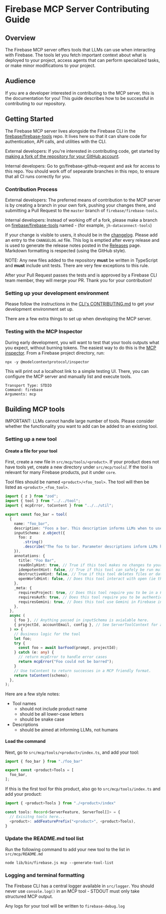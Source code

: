 # Firebase MCP Server Contributing Guide

## Overview

The Firebase MCP server offers tools that LLMs can use when interacting with Firebase.
The tools let you fetch important context about what is deployed to your project,
access agents that can perform specialized tasks, or make minor modifications to your project.

## Audience

If you are a developer interested in contributing to the MCP server, this is the
documentation for you! This guide describes how to be successful in contributing
to our repository.

## Getting Started

The Firebase MCP server lives alongside the Firebase CLI in the [firebase/firebase-tools][gh-repo] repo.
It lives here so that it can share code for authentication, API calls, and utilities with the CLI.

External developers: If you're interested in contributing code, get started by
[making a fork of the repository for your GitHub account](https://help.github.com/en/github/getting-started-with-github/fork-a-repo).

Internal developers: Go to go/firebase-github-request and ask for access to this repo. You should work
off of sepearate branches in this repo, to ensure that all CI runs correctly for you.

### Contribution Process

External developers: The preferred means of contribution to the MCP server is by creating a branch in your
own fork, pushing your changes there, and submitting a Pull Request to the
`master` branch of `firebase/firebase-tools`.

Internal developers: Instead of working off of a fork, please make a branch on [firebase/firebase-tools][gh-repo]
named <yourInitialsOrLDAP>-<feature> (for example, `jh-dataconnect-tools`)

If your change is visible to users, it should be in the
[changelog](https://github.com/firebase/firebase-tools/releases). Please
add an entry to the `CHANGELOG.md` file. This log is emptied after every release
and is used to generate the release notes posted in the
[Releases](https://github.com/firebase/firebase-tools/releases) page. Markdown
formatting is respected (using the GitHub style).

NOTE: Any new files added to the repository **must** be written in TypeScript
and **must** include unit tests. There are very few exceptions to this rule.

After your Pull Request passes the tests and is approved by a Firebase CLI team
member, they will merge your PR. Thank you for your contribution!

### Setting up your development environment

Please follow the instructions in the [CLI's CONTRIBUTING.md](https://github.com/firebase/firebase-tools/blob/master/CONTRIBUTING.md#setting-up-your-development-environment) to get your development environment set up.

There are a few extra things to set up when developing the MCP server.

### Testing with the MCP Inspector

During early development, you will want to test that your tools outputs what you expect, without burning tokens.
The easiest way to do this is the [MCP inspector](https://github.com/modelcontextprotocol/inspector). From a
Firebase project directory, run:

```
npx -y @modelcontextprotocol/inspector
```

This will print out a localhost link to a simple testing UI. There, you can configure the MCP server
and manually list and execute tools.

```
Transport Type: STDIO
Command: firebase
Arguments: mcp

```

## Building MCP tools

IMPORTANT: LLMs cannot handle large number of tools. Please consider whether the functionality
you want to add can be added to an existing tool.

### Setting up a new tool

#### Create a file for your tool

First, create a new file in `src/mcp/tools/<product>`.
If your product does not have tools yet, create a new directory under `src/mcp/tools`/.
If the tool is relevant for many Firebase products, put it under `core`.

Tool files should be named `<product>/<foo_tool>`. The tool will then be listed as `<product>_<foo_tool>`.

```typescript
import { z } from "zod";
import { tool } from "../../tool";
import { mcpError, toContent } from "../../util";

export const foo_bar = tool(
  {
    name: "foo_bar",
    description: "Foos a bar. This description informs LLMs when to use this tool",
    inputSchema: z.object({
      foo: z
        .string()
        .describe("The foo to bar. Parameter descriptions inform LLMs how to use this param."),
    }),
    annotations: {
      title: "Foo Bar",
      readOnlyHint: true, // True if this tool makes no changes to your local files or Firebase project.
      idempotentHint: false, // True if this tool can safely be run multiple times without redundant effects.
      destructiveHint: false, // True if this tool deletes files or data.
      openWorldHint: false, // Does this tool interact with open (ie the web) or closed systems (ie a Firestore DB)
    },
    _meta: {
      requiresProject: true, // Does this tool require you to be in a Firebase project directory?
      requiresAuth: true, // Does this tool require you to be authenticated (usually via `firebase login`)
      requiresGemini: true, // Does this tool use Gemini in Firebase in any way?
    },
  },
  async (
    { foo }, // Anything passed in inputSchema is avialable here.
    { projectId, accountEmail, config }, // See ServerToolContext for a complete list of available fields
  ) => {
    // Business logic for the tool
    let foo;
    try {
      const foo = await barFood(prompt, projectId);
    } catch (e: any) {
      // return mcpError to handle error cases
      return mcpError("Foo could not be barred");
    }
    // Use toContent to return successes in a MCP friendly format.
    return toContent(schema);
  },
);
```

Here are a few style notes:

- Tool names
  - should not include product name
  - should be all lower-case letters
  - should be snake case
- Descriptions
  - should be aimed at informing LLMs, not humans

#### Load the command

Next, go to `src/mcp/tools/<product>/index.ts`, and add your tool:

```typescript
import { foo_bar } from "./foo_bar"

export const <product>Tools = [
  foo_bar,
];

```

If this is the first tool for this product, also go to `src/mcp/tools/index.ts` and add your product:

```typescript
import { <product>Tools } from "./<product>/index"

const tools: Record<ServerFeature, ServerTool[]> = {
  // Exisitng tools here...
  <product>: addFeaturePrefix("<product>", <product>Tools),
}

```

### Update the README.md tool list

Run the following command to add your new tool to the list in `src/mcp/README.md`

```
node lib/bin/firebase.js mcp --generate-tool-list
```

### Logging and terminal formatting

The Firebase CLI has a central logger available in `src/logger`. You should
never use `console.log()` in an MCP tool - STDOUT must only take structured MCP output.

Any logs for your tool will be written to `firebase-debug.log`

[gh-repo]: https://github.com/firebase/firebase-tools
